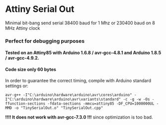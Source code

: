 # Attiny Serial Out
Minimal bit-bang send serial 38400 baud for 1 Mhz or 230400 baud on 8 MHz Attiny clock
### Perfect for debugging purposes
#### Tested on an Attiny85 with Arduino 1.6.8 / avr-gcc-4.8.1 and Arduino 1.8.5 / avr-gcc-4.9.2.
#### Code size only 60 bytes

In order to guarantee the correct timing, compile with Arduino standard settings or:
```
avr-g++ -I"C:\arduino\hardware\arduino\avr\cores\arduino" -I"C:\arduino\hardware\arduino\avr\variants\standard" -c -g -w -Os -ffunction-sections -fdata-sections -mmcu=attiny85 -DF_CPU=1000000UL -MMD -o "TinySerialOut.o" "TinySerialOut.cpp"
```
**!!!! It does not work with avr-gcc-7.3.0 !!!** since optimization is too bad.
